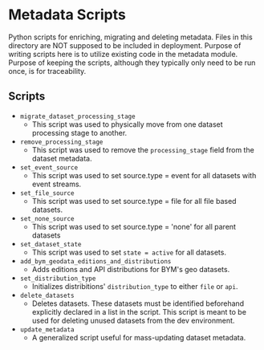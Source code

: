 Metadata Scripts
===================

Python scripts for enriching, migrating and deleting metadata. Files in this directory are NOT supposed to be included in deployment.
Purpose of writing scripts here is to utilize existing code in the metadata module. Purpose of keeping the scripts, although they typically only need to be run once,
is for traceability.

## Scripts

* `migrate_dataset_processing_stage`
  * This script was used to physically move from one dataset processing stage to another.
* `remove_processing_stage`
  * This script was used to remove the `processing_stage` field from the dataset metadata.
* `set_event_source`
  * This script was used to set source.type = event for all datasets with event streams.
* `set_file_source`
  * This script was used to set source.type = file for all file based datasets.
* `set_none_source`
  * This script was used to set source.type = 'none' for all parent datasets
* `set_dataset_state`
  * This script was used to set `state = active` for all datasets.
* `add_bym_geodata_editions_and_distributions`
  * Adds editions and API distributions for BYM's geo datasets.
* `set_distribution_type`
  * Initializes distribitions' `distribution_type` to either `file` or `api`.
* `delete_datasets`
  * Deletes datasets. These datasets must be identified beforehand explicitly declared in a list in the script. This script is meant to be used for deleting unused datasets from the dev environment.
* `update_metadata`
  * A generalized script useful for mass-updating dataset metadata.
